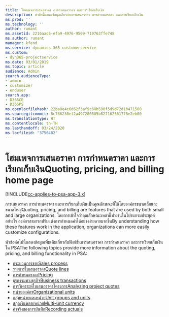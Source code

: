 ```yaml
---
title: โฮมเพจการเสนอราคา การกำหนดราคา และการเรียกเก็บเงิน
description: หัวข้อนี้แสดงข้อมูลเกี่ยวกับการเสนอราคา การกำหนดราคา และการเรียกเก็บเงิน
ms.prod: ''
ms.technology: ''
author: rumant
ms.assetid: 2216aad5-efa9-4976-9509-719763ffe748
ms.author: rumant
manager: kfend
ms.service: dynamics-365-customerservice
ms.custom:
- dyn365-projectservice
ms.date: 03/01/2019
ms.topic: article
audience: Admin
search.audienceType:
- admin
- customizer
- enduser
search.app:
- D365CE
- D365PS
ms.openlocfilehash: 22ba0e4c6d62f3af9c68b590f5d9d72d1b471500
ms.sourcegitcommit: 8c786230ef2a497280885b827162561776e2eb00
ms.translationtype: HT
ms.contentlocale: th-TH
ms.lasthandoff: 03/24/2020
ms.locfileid: "3756482"
---
```

# <a name="quoting-pricing-and-billing-home-page"></a><span data-ttu-id="60dcd-103">โฮมเพจการเสนอราคา การกำหนดราคา และการเรียกเก็บเงิน</span><span class="sxs-lookup"><span data-stu-id="60dcd-103">Quoting, pricing, and billing home page</span></span>

[!INCLUDE[cc-applies-to-psa-app-3.x](../includes/cc-applies-to-psa-app-3x.md)]

<span data-ttu-id="60dcd-104">การเสนอราคา การกำหนดราคา และการเรียกเก็บเงินเป็นคุณลักษณะที่ใช้โดยองค์กรขนาดเล็กและขนาดใหญ่</span><span class="sxs-lookup"><span data-stu-id="60dcd-104">Quoting, pricing, and billing are features that are used by both small and large organizations.</span></span> <span data-ttu-id="60dcd-105">โดยการเข้าใจว่าคุณลักษณะเหล่านี้ทำงานในโปรแกรมประยุกต์อย่างไร องค์กรสามารถปรับแต่งการกำหนดค่าได้อย่างง่ายดายมากขึ้น</span><span class="sxs-lookup"><span data-stu-id="60dcd-105">By understanding how these features work in the application, organizations can more easily customize configurations.</span></span>

<span data-ttu-id="60dcd-106">หัวข้อต่อไปนี้แสดงข้อมูลเพิ่มเติมเกี่ยวกับฟังก์ชันการเสนอราคา การกำหนดราคา และการเรียกเก็บเงินใน PSA</span><span class="sxs-lookup"><span data-stu-id="60dcd-106">The following topics provide more information about the quoting, pricing, and billing functionality in PSA:</span></span>

- [<span data-ttu-id="60dcd-107">กระบวนการขาย</span><span class="sxs-lookup"><span data-stu-id="60dcd-107">Sales process</span></span>](basic-sales-process.md)
- [<span data-ttu-id="60dcd-108">รายการใบเสนอราคา</span><span class="sxs-lookup"><span data-stu-id="60dcd-108">Quote lines</span></span>](basic-quote-lines.md)
- [<span data-ttu-id="60dcd-109">การกำหนดราคา</span><span class="sxs-lookup"><span data-stu-id="60dcd-109">Pricing</span></span>](basic-pricing.md)
- [<span data-ttu-id="60dcd-110">ธุรกรรมทางธุรกิจ</span><span class="sxs-lookup"><span data-stu-id="60dcd-110">Business transactions</span></span>](basic-business-transactions.md)
- [<span data-ttu-id="60dcd-111">การวิเคราะห์ใบเสนอราคาโครงการ</span><span class="sxs-lookup"><span data-stu-id="60dcd-111">Analyzing project quotes</span></span>](basic-analyzing-quotes.md)
- [<span data-ttu-id="60dcd-112">หน่วยองค์กร</span><span class="sxs-lookup"><span data-stu-id="60dcd-112">Organizational units</span></span>](advanced-organizational.md)
- [<span data-ttu-id="60dcd-113">กลุ่มหน่วยและหน่วย</span><span class="sxs-lookup"><span data-stu-id="60dcd-113">Unit groups and units</span></span>](advanced-units.md)
- [<span data-ttu-id="60dcd-114">สกุลเงินหลายหน่วย</span><span class="sxs-lookup"><span data-stu-id="60dcd-114">Multi-unit currency</span></span>](advanced-currency.md)
- [<span data-ttu-id="60dcd-115">ค่าจริงของการบันทึก</span><span class="sxs-lookup"><span data-stu-id="60dcd-115">Recording actuals</span></span>](advanced-actuals.md)
